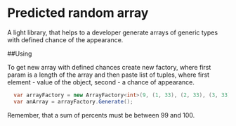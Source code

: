 # Predicted random array

A light library, that helps to a developer generate arrays of generic types with defined chance of the appearance. 

##Using

To get new array with defined chances create new factory, where first param is a length of the array and then paste list of tuples, where first element - value of the object, second - a chance of appearance.

```csharp
  var arrayFactory = new ArrayFactory<int>(9, (1, 33), (2, 33), (3, 33));
  var anArray = arrayFactory.Generate();
```

Remember, that a sum of percents must be between 99 and 100.
